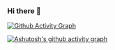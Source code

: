 ### Hi there 👋

[![Github Activity Graph](https://github-readme-activity-graph.rifqifarhansyah.repl.co/graph?username=rifqifarhansyah&theme=chartreuse-dark&)](https://github.com/ashutosh00710/github-readme-activity-graph)

[![Ashutosh's github activity graph](https://activity-graph.herokuapp.com/graph?username=rifqifarhansyah&theme=chartreuse-dark&)](https://github.com/ashutosh00710/github-readme-activity-graph)
<!--
**rifqifarhansyah/rifqifarhansyah** is a ✨ _special_ ✨ repository because its `README.md` (this file) appears on your GitHub profile.

Here are some ideas to get you started:

- 🔭 I’m currently working on ...
- 🌱 I’m currently learning ...
- 👯 I’m looking to collaborate on ...
- 🤔 I’m looking for help with ...
- 💬 Ask me about ...
- 📫 How to reach me: ...
- 😄 Pronouns: ...
- ⚡ Fun fact: ...
-->
